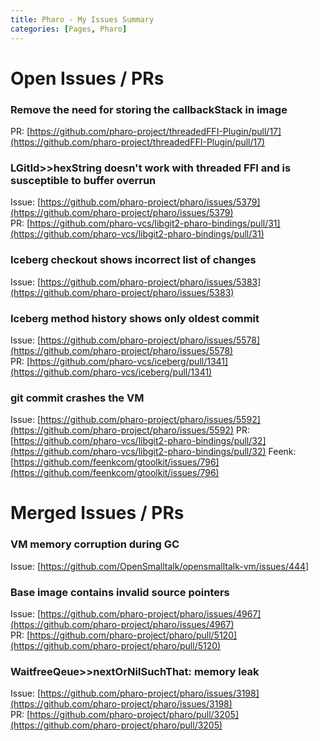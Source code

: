 ```yaml
---
title: Pharo - My Issues Summary
categories: [Pages, Pharo]
---
```


# Open Issues / PRs


### Remove the need for storing the callbackStack in image

PR: [https://github.com/pharo-project/threadedFFI-Plugin/pull/17](https://github.com/pharo-project/threadedFFI-Plugin/pull/17)


### LGitId>>hexString doesn't work with threaded FFI and is susceptible to buffer overrun

Issue: [https://github.com/pharo-project/pharo/issues/5379](https://github.com/pharo-project/pharo/issues/5379)  
PR: [https://github.com/pharo-vcs/libgit2-pharo-bindings/pull/31](https://github.com/pharo-vcs/libgit2-pharo-bindings/pull/31)


### Iceberg checkout shows incorrect list of changes

Issue: [https://github.com/pharo-project/pharo/issues/5383](https://github.com/pharo-project/pharo/issues/5383)


### Iceberg method history shows only oldest commit

Issue: [https://github.com/pharo-project/pharo/issues/5578](https://github.com/pharo-project/pharo/issues/5578)  
PR: [https://github.com/pharo-vcs/iceberg/pull/1341](https://github.com/pharo-vcs/iceberg/pull/1341)


### git commit crashes the VM

Issue: [https://github.com/pharo-project/pharo/issues/5592](https://github.com/pharo-project/pharo/issues/5592)
PR: [https://github.com/pharo-vcs/libgit2-pharo-bindings/pull/32](https://github.com/pharo-vcs/libgit2-pharo-bindings/pull/32)
Feenk: [https://github.com/feenkcom/gtoolkit/issues/796](https://github.com/feenkcom/gtoolkit/issues/796)



# Merged Issues / PRs

### VM memory corruption during GC

Issue: [https://github.com/OpenSmalltalk/opensmalltalk-vm/issues/444]


### Base image contains invalid source pointers

Issue: [https://github.com/pharo-project/pharo/issues/4967](https://github.com/pharo-project/pharo/issues/4967)  
PR: [https://github.com/pharo-project/pharo/pull/5120](https://github.com/pharo-project/pharo/pull/5120)


### WaitfreeQeue>>nextOrNilSuchThat: memory leak

Issue: [https://github.com/pharo-project/pharo/issues/3198](https://github.com/pharo-project/pharo/issues/3198)  
PR: [https://github.com/pharo-project/pharo/pull/3205](https://github.com/pharo-project/pharo/pull/3205)
